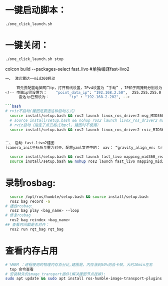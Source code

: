 # 一键启动脚本：
    ./one_click_launch.sh
# 一键关闭：
    ./one_click_launch.sh stop 

colcon build --packages-select fast_livo   #单独编译fast-livo2
```bash
一、 激光雷达——mid360启动
    
     首先要配置电脑网口ip，打开有线设置，IPv4设置为 “手动” ，IP和子网掩码分别设为：
<!-- 电脑ip需设置为：    "point_data_ip": "192.168.2.50",  255.255.255.0
      雷达ip已预设为：         "ip" : "192.168.2.202", -->
      
```bash
# rviz不启动(建图是要选这种启动方式)
  source install/setup.bash && ros2 launch livox_ros_driver2 msg_MID360_launch.py
  # source install/setup.bash && nohup ros2 launch livox_ros_driver2 msg_MID360_launch.py > lidar.log & #后台启动
  # rviz启动（指定了点云格式为pcl，建图时不使用） 
  source install/setup.bash && ros2 launch livox_ros_driver2 rviz_MID360_launch.py


二、 启动 fast-livo2建图
[camera_init坐标系与重力对齐，配置yaml文件中的： uav： “gravity_align_en: true”]

  source install/setup.bash && ros2 launch fast_livo mapping_mid360_realsense2.launch.py
  source install/setup.bash && nohup ros2 launch fast_livo mapping_mid360_realsense2.launch.py > livox2.log &   #后台启动
```

# 录制rosbag:
```bash
  source /opt/ros/humble/setup.bash && source install/setup.bash
  ros2 bag record -a
# 播放rosbag:
  ros2 bag play <bag_name> --loop
# 修复rosbag
  ros2 bag reindex <bag_name>
## 查看时间戳是否对齐：
  ros2 run rqt_bag rqt_bag 
```

# 查看内存占用
```bash
# %MEM ：进程使用的物理内存百分比,建图是，内存涨到50%则会卡顿，大约10min左右
  top 命令查看
# 安装缺失的image_transport插件(解决建图节点挂掉):
sudo apt update && sudo apt install ros-humble-image-transport-plugins

```


<!-- # 时间同步
source install/setup.bash 
ros2 launch fast_livo mapping_mid360_realsense_sync.launch.py

# 时间同步_rviz启动
source install/setup.bash 
ros2 launch livox_ros_driver2 complete_mapping_sync_launch.py


ros2 interface show nav_msgs/msg/Odometry
ros2 topic echo /aft_mapped_to_init --once 

# 时间同步
  source install/setup.bash
  ros2 launch livox_ros_driver2 msg_MID360_sync_launch.py-->

  <!-- # 高程图
```bash
  source install/setup.bash 
# ros2 run elevation_map_node elevation_map_generator
  source install/setup.bash && python3 src/elevation_map_node/src/elevation_map_generator4.py
``` -->



